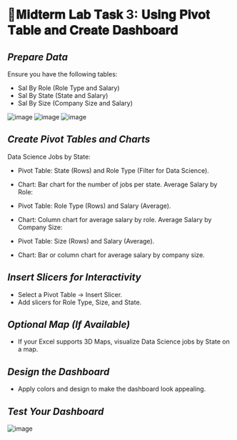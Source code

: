 # 📑𝐌𝐢𝐝𝐭𝐞𝐫𝐦 𝐋𝐚𝐛 𝐓𝐚𝐬𝐤 3: 𝐔𝐬𝐢𝐧𝐠 𝐏𝐢𝐯𝐨𝐭 𝐓𝐚𝐛𝐥𝐞 𝐚𝐧𝐝 𝐂𝐫𝐞𝐚𝐭𝐞 𝐃𝐚𝐬𝐡𝐛𝐨𝐚𝐫𝐝

## *Prepare Data*
 Ensure you have the following tables:
  
- Sal By Role (Role Type and Salary)
- Sal By State (State and Salary)
- Sal By Size (Company Size and Salary)

![image](https://github.com/user-attachments/assets/54271da5-61f3-4981-9194-385e8f6a2789)
![image](https://github.com/user-attachments/assets/c3c84871-0636-4036-bdd2-aaa7fb7c79f8)
![image](https://github.com/user-attachments/assets/57e74bfc-9068-4778-8ad5-bfe2b900808f)

  
## *Create Pivot Tables and Charts*
Data Science Jobs by State:

- Pivot Table: State (Rows) and Role Type (Filter for Data Science).
- Chart: Bar chart for the number of jobs per state.
Average Salary by Role:

- Pivot Table: Role Type (Rows) and Salary (Average).
- Chart: Column chart for average salary by role.
Average Salary by Company Size:

- Pivot Table: Size (Rows) and Salary (Average).
- Chart: Bar or column chart for average salary by company size.
  
## *Insert Slicers for Interactivity*

- Select a Pivot Table → Insert Slicer.
- Add slicers for Role Type, Size, and State.
## *Optional Map (If Available)*

- If your Excel supports 3D Maps, visualize Data Science jobs by State on a map.
  
## *Design the Dashboard*

- Apply colors and design to make the dashboard look appealing.

## *Test Your Dashboard*

![image](https://github.com/user-attachments/assets/eea2c98f-2f2b-4e2d-91bc-751f419b7df2)

